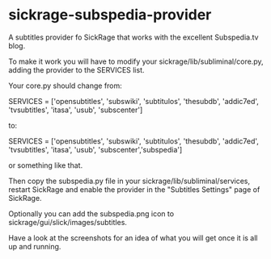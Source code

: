 # sickrage-subspedia-provider
A subtitles provider fo SickRage that works with the excellent Subspedia.tv blog.

To make it work you will have to modify your sickrage/lib/subliminal/core.py, adding the provider to the SERVICES list.

Your core.py should change from:

SERVICES = ['opensubtitles', 'subswiki', 'subtitulos', 'thesubdb', 'addic7ed', 'tvsubtitles', 'itasa',
            'usub', 'subscenter']

to:
            
SERVICES = ['opensubtitles', 'subswiki', 'subtitulos', 'thesubdb', 'addic7ed', 'tvsubtitles', 'itasa',
            'usub', 'subscenter','subspedia']

or something like that.

Then copy the subspedia.py file in your sickrage/lib/subliminal/services, restart SickRage and enable the provider in the "Subtitles Settings" page of SickRage.

Optionally you can add the subspedia.png icon to sickrage/gui/slick/images/subtitles. 

Have a look at the screenshots for an idea of what you will get once it is all up and running.